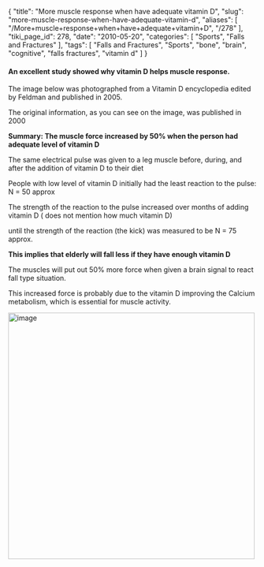 {
    "title": "More muscle response when have adequate vitamin D",
    "slug": "more-muscle-response-when-have-adequate-vitamin-d",
    "aliases": [
        "/More+muscle+response+when+have+adequate+vitamin+D",
        "/278"
    ],
    "tiki_page_id": 278,
    "date": "2010-05-20",
    "categories": [
        "Sports",
        "Falls and Fractures"
    ],
    "tags": [
        "Falls and Fractures",
        "Sports",
        "bone",
        "brain",
        "cognitive",
        "falls fractures",
        "vitamin d"
    ]
}


#### An excellent study showed why vitamin D helps muscle response.

The image below was photographed from a Vitamin D encyclopedia edited by Feldman and published in 2005. 

The original information, as you can see on the image, was published in 2000

 **Summary: The muscle force increased by 50% when the person had adequate level of vitamin D** 

The same electrical pulse was given to a leg muscle before, during, and after the addition of vitamin D to their diet 

People with low level of vitamin D initially had the least reaction to the pulse: N = 50  approx

The strength of the reaction to the pulse increased over months of adding vitamin D ( does not mention how much vitamin D)

until the strength of the reaction (the kick) was measured to be N = 75 approx.

 **This implies that elderly will fall less if they have enough vitamin D** 

The muscles will put out 50% more force when given a brain signal to react  fall type situation.

This increased force is probably due to the vitamin D improving the Calcium metabolism, which is essential for muscle activity.

<img src="/attachments/d3.mock.jpg" alt="image" width="500">